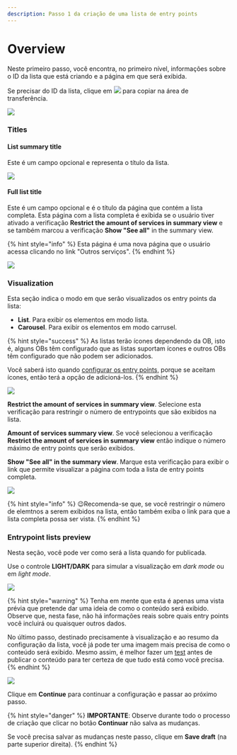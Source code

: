 ```yaml
---
description: Passo 1 da criação de uma lista de entry points
---
```


# Overview

Neste primeiro passo, você encontra, no primeiro nível, informações sobre o ID da lista que está criando e a página em que será exibida.

Se precisar do ID da lista, clique em ![](../.gitbook/assets/icono\_copypaste.png) para copiar na área de transferência.

![](../.gitbook/assets/Name\&Location.png)

### Titles

#### List summary title

Este é um campo opcional e representa o título da lista.

![](../.gitbook/assets/List\_summary\_title.gif)

#### Full list title

Este é um campo opcional e é o título da página que contém a lista completa. Esta página com a lista completa é exibida se o usuário tiver ativado a verificação **Restrict the amount of services in summary view** e se também marcou a verificação **Show "See all"** in the summary view.

{% hint style="info" %}
Esta página é uma nova página que o usuário acessa clicando no link "Outros serviços".
{% endhint %}

![](../.gitbook/assets/full\_list\_title.gif)

### Visualization

Esta seção indica o modo em que serão visualizados os entry points da lista:

* **List**. Para exibir os elementos em modo lista.
* **Carousel**. Para exibir os elementos em modo carrusel.

{% hint style="success" %}
As listas terão ícones dependendo da OB, isto é, alguns OBs têm configurado que as listas suportam ícones e outros OBs têm configurado que não podem ser adicionados.

Você saberá isto quando [configurar os entry points](../como-crear-editar-un-entrypoint.md#crear-un-entrypoint), porque se aceitam ícones, então terá a opção de adicioná-los.
{% endhint %}

![](../.gitbook/assets/Visualization\_section.png)

**Restrict the amount of services in summary view**. Selecione esta verificação para restringir o número de entrypoints que são exibidos na lista.

**Amount of services summary view**. Se você selecionou a verificação **Restrict the amount of services in summary view** então indique o número máximo de entry points que serão exibidos.

**Show "See all" in the summary view**. Marque esta verificação para exibir o link que permite visualizar a página com toda a lista de entry points completa.

![](../.gitbook/assets/enlace\_OtrosServicios.png)

{% hint style="info" %}
:wink:Recomenda-se que, se você restringir o número de elemtnos a serem exibidos na lista, então também exiba o link para que a lista completa possa ser vista.
{% endhint %}

### Entrypoint lists preview

Nesta seção, você pode ver como será a lista quando for publicada.

Use o controle **LIGHT/DARK** para simular a visualização em _dark mode_ ou em _light mode_.

![](../.gitbook/assets/light\_dark.png)

{% hint style="warning" %}
Tenha em mente que esta é apenas uma vista prévia que pretende dar uma ideia de como o conteúdo será exibido. Observe que, nesta fase, não há informações reais sobre quais entry points você incluirá ou quaisquer outros dados.

No último passo, destinado precisamente à visualização e ao resumo da configuração da lista, você já pode ter uma imagem mais precisa de como o conteúdo será exibido. Mesmo assim, é melhor fazer um [test](../como-hacer-un-test.md) antes de publicar o conteúdo para ter certeza de que tudo está como você precisa.
{% endhint %}

![](../.gitbook/assets/preview\_step2.gif)

Clique em **Continue** para continuar a configuração e passar ao próximo passo.

{% hint style="danger" %}
**IMPORTANTE**: Observe durante todo o processo de criação que clicar no botão **Continuar** não salva as mudanças.

Se você precisa salvar as mudanças neste passo, clique em **Save draft** (na parte superior direita).
{% endhint %}
